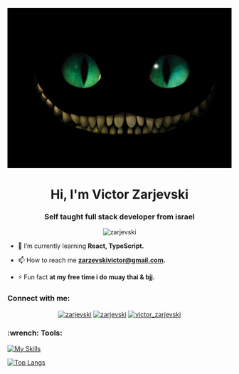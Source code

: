 ![cat](https://github.com/Zarjevski/Zarjevski/blob/main/wallpaperflare.com_wallpaper.jpg)

<h1 align="center">Hi, I'm Victor Zarjevski</h1>
<h3 align="center">Self taught full stack developer from israel</h3>

<p align="center"> <img src="https://komarev.com/ghpvc/?username=zarjevski&label=Profile%20views&color=0e75b6&style=flat" alt="zarjevski" /> </p>

- 🌱 I’m currently learning **React, TypeScript.**

- 📫 How to reach me **zarzevskivictor@gmail.com.**

- ⚡ Fun fact **at my free time i do muay thai & bjj.**

<h3>Connect with me:</h3>
<p align="center">
<a href="https://linkedin.com/in/zarjevski" target="blank"><img align="center" src="https://raw.githubusercontent.com/rahuldkjain/github-profile-readme-generator/master/src/images/icons/Social/linked-in-alt.svg" alt="zarjevski" height="30" width="40" /></a>
<a href="https://fb.com/zarjevski" target="blank"><img align="center" src="https://raw.githubusercontent.com/rahuldkjain/github-profile-readme-generator/master/src/images/icons/Social/facebook.svg" alt="zarjevski" height="30" width="40" /></a>
<a href="https://instagram.com/victor_zarjevski" target="blank"><img align="center" src="https://raw.githubusercontent.com/rahuldkjain/github-profile-readme-generator/master/src/images/icons/Social/instagram.svg" alt="victor_zarjevski" height="30" width="40" /></a>
</p>

<h3>:wrench: Tools:</h3>

[![My Skills](https://skills.thijs.gg/icons?i=html,css,js,react,nodejs,mongodb,figma,&theme=dark)](https://skills.thijs.gg)

[![Top Langs](https://github-readme-stats.vercel.app/api/top-langs/?username=Zarjevski&layout=compact&theme=synthwave)](https://github.com/anuraghazra/github-readme-stats)






